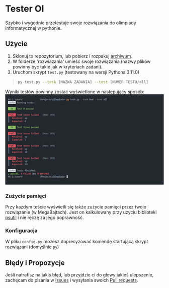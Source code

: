 # Tester OI
Szybko i wygodnie przetestuje swoje rozwiązania do olimpiady informatycznej w pythonie.

## Użycie
1. Sklonuj to repozytorium, lub pobierz i rozpakuj [archiwum](https://github.com/fajfaj1/tester-oi/archive/refs/heads/main.zip).
2. W folderze 'rozwiazania' umieść swoje rozwiązania (nazwy plików powinny być takie jak w kryteriach zadani).
3. Uruchom skrypt `test.py` (testowany na wersji Pythona 3.11.0)
> ```bash
> py test.py --task [NAZWA ZADANIA] --test [NUMER TESTU/all]
> ```

Wyniki testów powinny zostać wyświetlone w następujący sposób:
![](./showcase.png)

### Zużycie pamięci
Przy każdym teście wyświetli się także zużycie pamięci przez twoje rozwiązanie (w MegaBajtach). Jest on kalkulowany przy użyciu biblioteki [psutil](https://pypi.org/project/psutil/) i nie ręczę za jego poprawność. 

### Konfiguracja
W pliku `config.py` możesz doprecyzować komendę startującą skrypt rozwiązani (domyślnie `py`)

## Błędy i Propozycje
Jeśli natrafisz na jakiś błąd, lub przyjdzie ci do głowy jakieś ulepszenie, zachęcam do pisania w [Issues](https://github.com/fajfaj1/tester-oi/issues) i wysyłania swoich [Pull requests](https://github.com/fajfaj1/tester-oi/pulls).